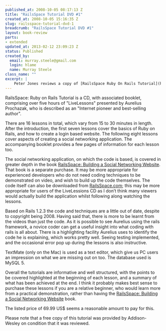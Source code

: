 ```yaml
--- 
published_at: 2008-10-05 08:17:13 Z
title: "RailsSpace Tutorial DVD #1"
created_at: 2008-10-05 15:16:35 Z
slug: railsspace-tutorial-dvd-1
breadcrumb: "RailsSpace Tutorial DVD #1"
layout: book-review
parts: 
- extended
updated_at: 2013-02-12 23:09:23 Z
status: Published
created_by: 
  email: murray.steele@gmail.com
  login: hlame
  name: Murray Steele
class_name: ""
excerpt: |
    Peter Jones reviews a copy of [RailsSpace Ruby On Rails Tutorial](http://www.informit.com/store/product.aspx?isbn=0321517067) by [Aurelius Prochazka](http://aure.com/) published by [Addison-Wesley](http://www.informit.com/imprint/index.aspx?st=61085) as part of their [Professional Ruby Series](http://www.informit.com/promotions/promotion.aspx?promo=135393).
---
```


RailsSpace: Ruby on Rails Tutorial is a CD, with associated booklet, comprising over five hours of "LiveLessons" presented by Aurelius Prochazak, who is described as an "Internet pioneer and best-selling author".

There are 16 lessons in total, which vary from 15 to 30 minutes in length. After the introduction, the first seven lessons cover the basics of Ruby on Rails, and how to create a login based website. The following eight lessons cover aspects of creating a social networking application. The accompanying booklet provides a few pages of information for each lesson too.

The social networking application, on which the code is based, is covered in greater depth in the book [RailsSpace: Building a Social Networking Website](http://www.informit.com/store/product.aspx?isbn=0321480791). That book is a separate purchase. It may be more appropriate for experienced developers who do not need coding techniques to be demonstrated on video, and wish to build up the code themselves. The code itself can also be downloaded from [RailsSpace.com](http://railsspace.com); this may be more appropriate for users of the LiveLessions CD as I don’t think many viewers would actually build the application whilst following along watching the lessons.

Based on Rails 1.2.3 the code and techniques are a little out of date, despite to copyright being 2008. Having said that, there is more to be learnt from the videos than just the code. As it is possible to see Aurelius using the rails framework, a novice coder can get a useful insight into what coding with rails is all about. There is a highlighting facility Aurelius uses to identify the code he is explaining, which works pretty well. Seeing testing implemented, and the
occasional error pop up during the lessons is also instructive.

TextMate (only on the Mac) is used as a text editor, which give us PC users an impression on what we are missing out on too. The database used is MySQL 5.

Overall the tutorials are informative and well structured, with the points to be covered highlighted at the beginning of each lesson, and a summary of what has been achieved at the end. I think it probably makes best sense to purchase these lessons if you are a relative beginner, who would learn more from a practical demonstration, rather than having the
[RailsSpace: Building a Social Networking Website](http://www.informit.com/store/product.aspx?isbn=0321480791) book.

The listed price of 69.99 US$ seems a reasonable amount to pay for this.

Please note that a free copy of this tutorial was provided by Addison-Wesley on condition that it was reviewed.

